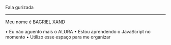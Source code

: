 Fala gurizada
_________________

Meu nome é BAGRIEL XAND

• Eu não aguento mais o ALURA
• Estou aprendendo o JavaScript no momento
• Utilizo esse espaço para me organizar
